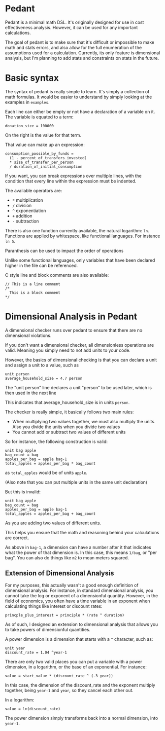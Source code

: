 # Pedant
Pedant is a minimal math DSL. It's originally designed for use in cost
effectiveness analysis. However, it can be used for any important calculations.

The goal of pedant is to make sure that it's difficult or impossible to make 
math and stats errors, and also allow for the full enumeration of the assumptions
used for a calculation. Currently, its only feature is dimensional analysis, but
I'm planning to add stats and constraints on stats in the future.

# Basic syntax
The syntax of pedant is really simple to learn. It's simply a collection of
math formulas. It would be easier to understand by simply looking at the examples
in `examples`.

Each line can either be empty or not have a declaration of a variable on it. The variable is equated to a term:

```pedant
donation_size = 100000
```

On the right is the value for that term.

That value can make up an expression:

```pedant
consumption_possible_by_funds = 
  (1 - percent_of_transfers_invested) 
  * size_of_transfer_per_person 
  / duration_of_initial_consumption
```

If you want, you can break expressions over multiple lines, with the condition
that every line within the expression must be indented.

The available operators are:
 - `*` multiplication
 - `/` division
 - `^` exponentiation
 - `+` addition
 - `-` subtraction

There is also one function currently available, the natural logarithm: `ln`. 
Functions are applied by whitespace, like functional languages. For instance `ln 5`.

Paranthesis can be used to impact the order of operations

Unlike some functional languages, only variables that have been declared higher in the file can be referenced.

C style line and block comments are also available:

```pedant
// This is a line comment
/* 
  This is a block comment
*/
```

# Dimensional Analysis in Pedant
A dimensional checker runs over pedant to ensure that there are no dimensional
violations.

If you don't want a dimensional checker, all dimensionless operations are valid.
Meaning you simply need to not add units to your code.

However, the basics of dimensional checking is that you can declare a unit and assign a unit to a value,
such as

```pedant
unit person
average_household_size = 4.7 person
```

The "unit person" line declares a unit "person" to be used later, which is then
used in the next line

This indicates that average_household_size is in units `person`.

The checker is really simple, it basically follows two main rules:

- When multiplying two values together, we must also multiply the units. Also you divide the units when you divide two values
- You cannot add or subtract two values of different units

So for instance, the following construction is valid:
```pedant
unit bag apple
bag_count = bag
apples_per_bag = apple bag-1
total_apples = apples_per_bag * bag_count
```

as `total_apples` would be of units `apple`.

(Also note that you can put multiple units in the same unit declaration)

But this is invalid:

```pedant
unit bag apple
bag_count = bag
apples_per_bag = apple bag-1
total_apples = apples_per_bag + bag_count
```

As you are adding two values of different units.

This helps you ensure that the math and reasoning behind your calculations are correct.

As above in `bag-1`, a dimension can have a number after it that indicates what the power of that dimension is. In this case, this means `1/bag`, or "per bag". You can also do things like `m2` to mean meters squared.

## Extension of Dimensional Analysis
For my purposes, this actually wasn't a good enough definition of
dimensional analysis. For instance, in standard dimensional analysis, you cannot take the log or exponent of a dimensionful quantity. However, in the field of economics, you often have a time variable in an exponent when calculating things like interest or discount rates:

```pedant
princple_plus_interest = principle * (rate ^ duration)
```

As of such, I designed an extension to dimensional analysis that allows
you to take powers of dimensionful quantities.

A power dimension is a dimension that starts with a `^` character, such as:

```pedant
unit year
discount_rate = 1.04 ^year-1
```

There are only two valid places you can put a variable with a power dimension, in a logarithm, or the base of an exponential. For instance:

```pedant
value = start_value * (discount_rate ^ (-3 year))
```

In this case, the dimension of the discount_rate and the exponent multiply together, being `year-1` and `year`, so they cancel each other out.


In a logarithm:
```pedant
value = ln(discount_rate)
```
The power dimension simply transforms back into a normal dimension, into `year-1`.
